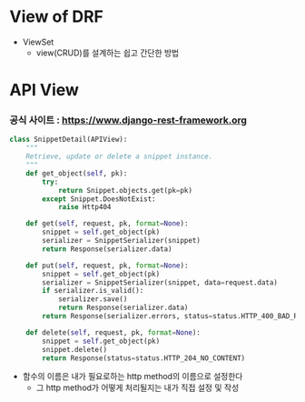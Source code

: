 # View of DRF

* ViewSet
    * view(CRUD)를 설계하는 쉽고 간단한 방법

# API View
### 공식 사이트 : https://www.django-rest-framework.org

```python
class SnippetDetail(APIView):
    """
    Retrieve, update or delete a snippet instance.
    """
    def get_object(self, pk):
        try:
            return Snippet.objects.get(pk=pk)
        except Snippet.DoesNotExist:
            raise Http404

    def get(self, request, pk, format=None):
        snippet = self.get_object(pk)
        serializer = SnippetSerializer(snippet)
        return Response(serializer.data)

    def put(self, request, pk, format=None):
        snippet = self.get_object(pk)
        serializer = SnippetSerializer(snippet, data=request.data)
        if serializer.is_valid():
            serializer.save()
            return Response(serializer.data)
        return Response(serializer.errors, status=status.HTTP_400_BAD_REQUEST)

    def delete(self, request, pk, format=None):
        snippet = self.get_object(pk)
        snippet.delete()
        return Response(status=status.HTTP_204_NO_CONTENT)
```
+ 함수의 이름은 내가 필요로하는 http method의 이름으로 설정한다
    + 그 http method가 어떻게 처리될지는 내가 직접 설정 및 작성